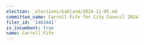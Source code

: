 ```yaml
---
election: _elections/oakland/2024-11-05.md
committee_name: Carroll Fife for City Council 2024
filer_id: '1463441'
is_incumbent: true
name: Carroll Fife
---
```

